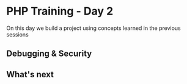 # PHP Training - Day 2

On this day we build a project using concepts learned in the previous sessions

## Debugging & Security

## What's next
